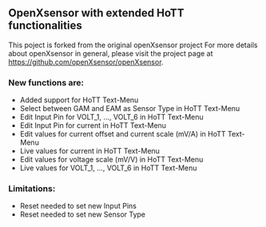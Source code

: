 ## OpenXsensor with extended HoTT functionalities

This poject is forked from the original openXsensor project
For more details about openXsensor in general, please visit the project page at https://github.com/openXsensor/openXsensor.

### New functions are:

* Added support for HoTT Text-Menu 
* Select between GAM and EAM as Sensor Type in HoTT Text-Menu
* Edit Input Pin for VOLT_1, ..., VOLT_6 in HoTT Text-Menu
* Edit Input Pin for current in HoTT Text-Menu
* Edit values for current offset and current scale (mV/A) in HoTT Text-Menu
* Live values for current in HoTT Text-Menu
* Edit values for voltage scale (mV/V) in HoTT Text-Menu
* Live values for VOLT_1, ..., VOLT_6 in HoTT Text-Menu



### Limitations:
* Reset needed to set new Input Pins
* Reset needed to set new Sensor Type
